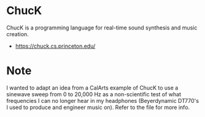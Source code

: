 # ChucK
ChucK is a programming language for real-time sound synthesis and music creation. 

- https://chuck.cs.princeton.edu/

# Note

I wanted to adapt an idea from a CalArts example of ChucK to use a sinewave sweep from 0 to 20,000 Hz as a non-scientific test of what frequencies I can no longer hear in my headphones (Beyerdynamic DT770's I used to produce and engineer music on). Refer to the file for more info.
